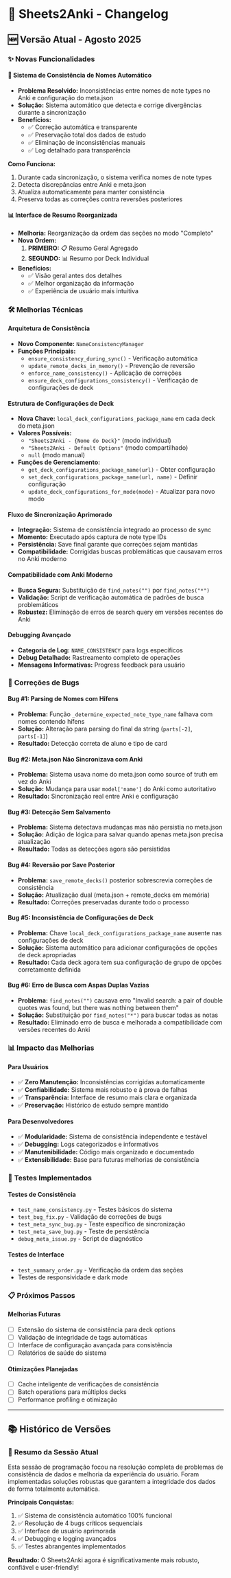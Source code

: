 # 📅 Sheets2Anki - Changelog

## 🆕 Versão Atual - Agosto 2025

### ✨ **Novas Funcionalidades**

#### 🔧 **Sistema de Consistência de Nomes Automático**
- **Problema Resolvido:** Inconsistências entre nomes de note types no Anki e configuração do meta.json
- **Solução:** Sistema automático que detecta e corrige divergências durante a sincronização
- **Benefícios:**
  - ✅ Correção automática e transparente
  - ✅ Preservação total dos dados de estudo
  - ✅ Eliminação de inconsistências manuais
  - ✅ Log detalhado para transparência

**Como Funciona:**
1. Durante cada sincronização, o sistema verifica nomes de note types
2. Detecta discrepâncias entre Anki e meta.json
3. Atualiza automaticamente para manter consistência
4. Preserva todas as correções contra reversões posteriores

#### 📊 **Interface de Resumo Reorganizada**
- **Melhoria:** Reorganização da ordem das seções no modo "Completo"
- **Nova Ordem:**
  1. **PRIMEIRO:** 📋 Resumo Geral Agregado
  2. **SEGUNDO:** 📊 Resumo por Deck Individual
- **Benefícios:**
  - ✅ Visão geral antes dos detalhes
  - ✅ Melhor organização da informação
  - ✅ Experiência de usuário mais intuitiva

### 🛠️ **Melhorias Técnicas**

#### **Arquitetura de Consistência**
- **Novo Componente:** `NameConsistencyManager`
- **Funções Principais:**
  - `ensure_consistency_during_sync()` - Verificação automática
  - `update_remote_decks_in_memory()` - Prevenção de reversão
  - `enforce_name_consistency()` - Aplicação de correções
  - `ensure_deck_configurations_consistency()` - Verificação de configurações de deck

#### **Estrutura de Configurações de Deck**
- **Nova Chave:** `local_deck_configurations_package_name` em cada deck do meta.json
- **Valores Possíveis:**
  - `"Sheets2Anki - {Nome do Deck}"` (modo individual)
  - `"Sheets2Anki - Default Options"` (modo compartilhado)
  - `null` (modo manual)
- **Funções de Gerenciamento:**
  - `get_deck_configurations_package_name(url)` - Obter configuração
  - `set_deck_configurations_package_name(url, name)` - Definir configuração
  - `update_deck_configurations_for_mode(mode)` - Atualizar para novo modo

#### **Fluxo de Sincronização Aprimorado**
- **Integração:** Sistema de consistência integrado ao processo de sync
- **Momento:** Executado após captura de note type IDs
- **Persistência:** Save final garante que correções sejam mantidas
- **Compatibilidade:** Corrigidas buscas problemáticas que causavam erros no Anki moderno

#### **Compatibilidade com Anki Moderno**
- **Busca Segura:** Substituição de `find_notes("")` por `find_notes("*")`
- **Validação:** Script de verificação automática de padrões de busca problemáticos
- **Robustez:** Eliminação de erros de search query em versões recentes do Anki

#### **Debugging Avançado**
- **Categoria de Log:** `NAME_CONSISTENCY` para logs específicos
- **Debug Detalhado:** Rastreamento completo de operações
- **Mensagens Informativas:** Progress feedback para usuário

### 🐛 **Correções de Bugs**

#### **Bug #1: Parsing de Nomes com Hífens**
- **Problema:** Função `_determine_expected_note_type_name` falhava com nomes contendo hífens
- **Solução:** Alteração para parsing do final da string (`parts[-2]`, `parts[-1]`)
- **Resultado:** Detecção correta de aluno e tipo de card

#### **Bug #2: Meta.json Não Sincronizava com Anki**
- **Problema:** Sistema usava nome do meta.json como source of truth em vez do Anki
- **Solução:** Mudança para usar `model['name']` do Anki como autoritativo
- **Resultado:** Sincronização real entre Anki e configuração

#### **Bug #3: Detecção Sem Salvamento**
- **Problema:** Sistema detectava mudanças mas não persistia no meta.json
- **Solução:** Adição de lógica para salvar quando apenas meta.json precisa atualização
- **Resultado:** Todas as detecções agora são persistidas

#### **Bug #4: Reversão por Save Posterior**
- **Problema:** `save_remote_decks()` posterior sobrescrevia correções de consistência
- **Solução:** Atualização dual (meta.json + remote_decks em memória)
- **Resultado:** Correções preservadas durante todo o processo

#### **Bug #5: Inconsistência de Configurações de Deck**
- **Problema:** Chave `local_deck_configurations_package_name` ausente nas configurações de deck
- **Solução:** Sistema automático para adicionar configurações de opções de deck apropriadas
- **Resultado:** Cada deck agora tem sua configuração de grupo de opções corretamente definida

#### **Bug #6: Erro de Busca com Aspas Duplas Vazias**
- **Problema:** `find_notes("")` causava erro "Invalid search: a pair of double quotes was found, but there was nothing between them"
- **Solução:** Substituição por `find_notes("*")` para buscar todas as notas
- **Resultado:** Eliminado erro de busca e melhorada a compatibilidade com versões recentes do Anki

### 📊 **Impacto das Melhorias**

#### **Para Usuários**
- ✅ **Zero Manutenção:** Inconsistências corrigidas automaticamente
- ✅ **Confiabilidade:** Sistema mais robusto e à prova de falhas
- ✅ **Transparência:** Interface de resumo mais clara e organizada
- ✅ **Preservação:** Histórico de estudo sempre mantido

#### **Para Desenvolvedores**
- ✅ **Modularidade:** Sistema de consistência independente e testável
- ✅ **Debugging:** Logs categorizados e informativos
- ✅ **Manutenibilidade:** Código mais organizado e documentado
- ✅ **Extensibilidade:** Base para futuras melhorias de consistência

### 🧪 **Testes Implementados**

#### **Testes de Consistência**
- `test_name_consistency.py` - Testes básicos do sistema
- `test_bug_fix.py` - Validação de correções de bugs
- `test_meta_sync_bug.py` - Teste específico de sincronização
- `test_meta_save_bug.py` - Teste de persistência
- `debug_meta_issue.py` - Script de diagnóstico

#### **Testes de Interface**
- `test_summary_order.py` - Verificação da ordem das seções
- Testes de responsividade e dark mode

### 📋 **Próximos Passos**

#### **Melhorias Futuras**
- [ ] Extensão do sistema de consistência para deck options
- [ ] Validação de integridade de tags automáticas
- [ ] Interface de configuração avançada para consistência
- [ ] Relatórios de saúde do sistema

#### **Otimizações Planejadas**
- [ ] Cache inteligente de verificações de consistência
- [ ] Batch operations para múltiplos decks
- [ ] Performance profiling e otimização

---

## 📚 Histórico de Versões

### 🎯 **Resumo da Sessão Atual**
Esta sessão de programação focou na resolução completa de problemas de consistência de dados e melhoria da experiência do usuário. Foram implementadas soluções robustas que garantem a integridade dos dados de forma totalmente automática.

**Principais Conquistas:**
1. ✅ Sistema de consistência automático 100% funcional
2. ✅ Resolução de 4 bugs críticos sequenciais
3. ✅ Interface de usuário aprimorada
4. ✅ Debugging e logging avançados
5. ✅ Testes abrangentes implementados

**Resultado:** O Sheets2Anki agora é significativamente mais robusto, confiável e user-friendly!
